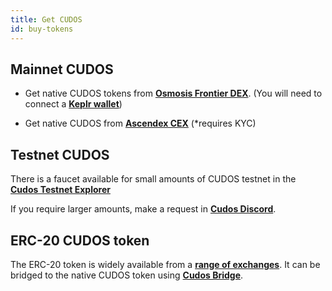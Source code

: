 ```yaml
---
title: Get CUDOS
id: buy-tokens
---
```


## Mainnet CUDOS

* Get native CUDOS tokens from [**Osmosis Frontier DEX**](https://frontier.osmosis.zone/). (You will need to connect a [**Keplr wallet**](https://www.keplr.app/))

<!-- ![osmosis-frontier](@site/static/img/osmosis-frontier.png) -->

* Get native CUDOS from [**Ascendex CEX**](https://ascendex.com/en/global-digital-asset-platform) (*requires KYC)

## Testnet CUDOS

There is a faucet available for small amounts of CUDOS testnet in the [**Cudos Testnet Explorer**](https://dashboard.testnet.cudos.org/dashboard)

If you require larger amounts, make a request in [**Cudos Discord**](https://discord.com/invite/cudos). 

## ERC-20 CUDOS token

The ERC-20 token is widely available from a [**range of exchanges**](https://coinmarketcap.com/currencies/cudos/). It can be bridged to the native CUDOS token using [**Cudos Bridge**](https://bridge.cudos.org/). 

